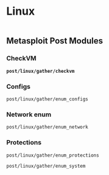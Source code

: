 # Linux

<figure><img src="../../../../../.gitbook/assets/image (15).png" alt=""><figcaption></figcaption></figure>

## Metasploit Post Modules

### CheckVM

<pre><code><strong>post/linux/gather/checkvm
</strong></code></pre>

### Configs

```
post/linux/gather/enum_configs
```

### Network enum

```
post/linux/gather/enum_network
```

### Protections

```
post/linux/gather/enum_protections
```

```
post/linux/gather/enum_system
```
